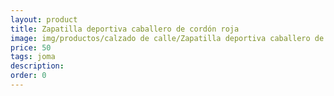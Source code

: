 ```yaml
---
layout: product
title: Zapatilla deportiva caballero de cordón roja
image: img/productos/calzado de calle/Zapatilla deportiva caballero de cordón roja=50=joma.webp
price: 50
tags: joma
description: 
order: 0
---
```

